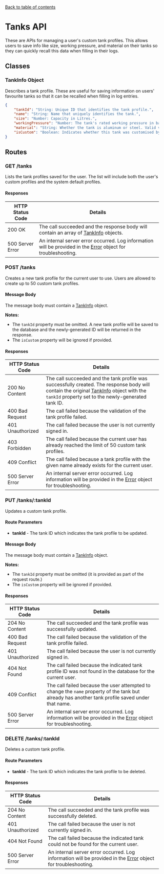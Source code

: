 [Back to table of contents](API.md)

# Tanks API
These are APIs for managing a user's custom tank profiles. This allows users to save info like size,
working pressure, and material on their tanks so they can quickly recall this data when filling in their
logs.

## Classes
### TankInfo Object
Describes a tank profile. These are useful for saving information on users' favourite tanks so that it can
be recalled when filling in log entries.

```json
{
	"tankId": "String: Unique ID that identifies the tank profile.",
	"name": "String: Name that uniquely identifies the tank.",
	"size": "Number: Capacity in Litres.",
	"workingPressure": "Number: The tank's rated working pressure in bar.",
	"material": "String: Whether the tank is aluminum or steel. Valid values are 'al' and 'fe'.",
	"isCustom": "Boolean: Indicates whether this tank was customised by the user or is one of the system defaults."
}
```

## Routes
### GET /tanks
Lists the tank profiles saved for the user. The list will include both the user's custom profiles and the
system default profiles.

#### Responses
HTTP Status Code | Details
---- | ----
200 OK | The call succeeded and the response body will contain an array of [TankInfo](#tankinfo-object) objects.
500 Server Error | An internal server error occurred. Log information will be provided in the [Error](General.md#error-object) object for troubleshooting.

### POST /tanks
Creates a new tank profile for the current user to use. Users are allowed to create up to 50 custom tank
profiles.

#### Message Body
The message body must contain a [TankInfo](#tankinfo-object) object.

**Notes:**
* The `tankId` property must be omitted. A new tank profile will be saved to the database and the
newly-generated ID will be returned in the response.
* The `isCustom` property will be ignored if provided.

#### Responses
HTTP Status Code | Details
---- | ----
200 No Content | The call succeeded and the tank profile was successfully created. The response body will contain the original [TankInfo](#tankinfo-object) object with the `tankId` property set to the newly-generated tank ID.
400 Bad Request | The call failed because the validation of the tank profile failed.
401 Unauthorized | The call failed because the user is not currently signed in.
403 Forbidden | The call failed because the current user has already reached the limit of 50 custom tank profiles.
409 Conflict | The call failed because a tank profile with the given name already exists for the current user.
500 Server Error | An internal server error occurred. Log information will be provided in the [Error](General.md#error-object) object for troubleshooting.

### PUT /tanks/:tankId
Updates a custom tank profile.

#### Route Parameters
* **tankId** - The tank ID which indicates the tank profile to be updated.

#### Message Body
The message body must contain a [TankInfo](#tankinfo-object) object.

**Notes:**
* The `tankId` property must be omitted (it is provided as part of the request route.)
* The `isCustom` property will be ignored if provided.

#### Responses
HTTP Status Code | Details
---- | ----
204 No Content | The call succeeded and the tank profile was successfully updated.
400 Bad Request | The call failed because the validation of the tank profile failed.
401 Unauthorized | The call failed because the user is not currently signed in.
404 Not Found | The call failed because the indicated tank profile ID was not found in the database for the current user.
409 Conflict | The call failed because the user attempted to change the `name` property of the tank but already has another tank profile saved under that name.
500 Server Error | An internal server error occurred. Log information will be provided in the [Error](General.md#error-object) object for troubleshooting.

### DELETE /tanks/:tankId
Deletes a custom tank profile.

#### Route Parameters
* **tankId** - The tank ID which indicates the tank profile to be deleted.

#### Responses
HTTP Status Code | Details
---- | ----
204 No Content | The call succeeded and the tank profile was successfully deleted.
401 Unauthorized | The call failed because the user is not currently signed in.
404 Not Found | The call failed because the indicated tank could not be found for the current user.
500 Server Error | An internal server error occurred. Log information will be provided in the [Error](General.md#error-object) object for troubleshooting.
